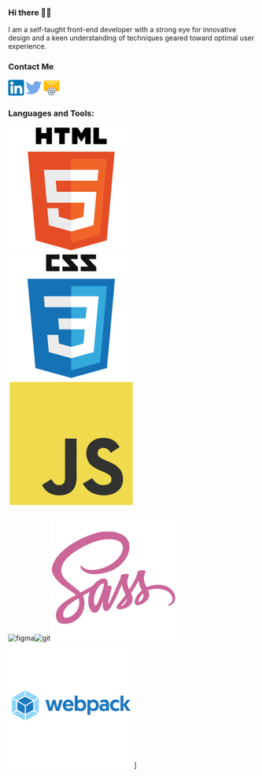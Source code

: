 ### Hi there 👋🏻

I am a self-taught front-end developer with a strong eye for innovative design and
a keen understanding of techniques geared toward optimal user experience.






### Contact Me

[![linkedin](img/linkedin.png)](https://linkedin.com/in/baranbalin/)          [![twitter](img/twitter.png)](https://twitter.com/baranbalin/)          [![email](img/email.png)](mailto:baran@balin.me)

### Languages and Tools:

![html5](https://raw.githubusercontent.com/devicons/devicon/master/icons/html5/html5-original-wordmark.svg)![css3](https://raw.githubusercontent.com/devicons/devicon/master/icons/css3/css3-original-wordmark.svg)![javascript](https://raw.githubusercontent.com/devicons/devicon/master/icons/javascript/javascript-original.svg)

![figma](https://camo.githubusercontent.com/ed93c2b000a76ceaad1503e7eb9356591b885227e82a36a005b9d3498b303ba5/68747470733a2f2f7777772e766563746f726c6f676f2e7a6f6e652f6c6f676f732f6669676d612f6669676d612d69636f6e2e737667)![git](https://camo.githubusercontent.com/fbfcb9e3dc648adc93)![sass](https://raw.githubusercontent.com/devicons/devicon/master/icons/sass/sass-original.svg)![webpack](https://raw.githubusercontent.com/devicons/devicon/d00d0969292a6569d45b06d3f350f463a0107b0d/icons/webpack/webpack-original-wordmark.svg)]
